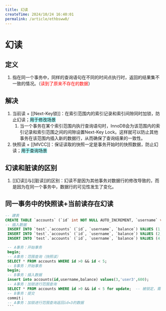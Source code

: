 ```yaml
---
title: 幻读
createTime: 2024/10/24 16:40:01
permalink: /article/ethbsww0/
---
```

# 幻读
## 定义
1. 指在同一个事务中，同样的查询语句在不同的时间点执行时，返回的结果集不一致的情况。（<font color="#ff0000">读到了原来不存在的数据</font>）

## 解决
1. 当前读 + [[Next-Key锁]]：在索引范围内的索引记录和索引间隙同时加锁，防止幻读；<span style="background:#b1ffff">用于修改场景</span>
	1. 当一个事务在某个索引范围内执行查询语句时，InnoDB会为该范围内的索引记录和索引范围之间的间隙设置Next-Key Lock。这样就可以防止其他事务在该范围内插入新的数据行，从而确保了查询结果的一致性。
2. 快照读 + [[MVCC]]：保证读取的快照一定是事务开始时的快照数据，防止幻读；<span style="background:#b1ffff">用于查询场景</span>

## 幻读和脏读的区别
1. [[幻读]]与[[脏读]]的区别：幻读不是因为其他事务对数据行的修改导致的，而是因为在同一个事务中，数据行的可见性发生了变化。

## 同一事务中的快照读+当前读存在幻读

   ```sql
   -- 建表
   CREATE TABLE `accounts` (`id` int NOT NULL AUTO_INCREMENT, `username` varchar(50) DEFAULT NULL, `balance` decimal(10, 2) DEFAULT NULL, PRIMARY KEY (`id`));
   -- 插入数据
	INSERT INTO `test`.`accounts` (`id`, `username`, `balance`) VALUES (1, 'user1', 500.00);
	INSERT INTO `test`.`accounts` (`id`, `username`, `balance`) VALUES (2, 'user2', 500.00);
	INSERT INTO `test`.`accounts` (`id`, `username`, `balance`) VALUES (4, 'user4', 500.00);

	-- A事务：开始事务
	begin;
	-- A事务：范围查询（快照读）
	SELECT * FROM accounts WHERE id >0 && id < 5;
	-- B事务：开始事务
	begin;
	-- B事务：插入数据
	insert into accounts(id,username,balance) values(3,'user3',600);
	-- A事务：加锁进行范围查询
	SELECT * FROM accounts WHERE id >0 && id < 5 for update;  -- 被锁定，需要B事务提交
	-- B事务：提交
	commit；
	-- A事务：加锁进行范围查询返回id=3的数据
	```
